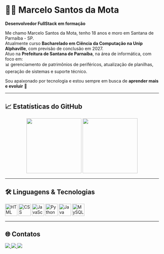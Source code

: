 # 👨‍💻 Marcelo Santos da Mota

**Desenvolvedor FullStack em formação**

Me chamo Marcelo Santos da Mota, tenho 18 anos e moro em Santana de Parnaíba - SP.  
Atualmente curso **Bacharelado em Ciência da Computação na Unip Alphaville**, com previsão de conclusão em 2027.  
Atuo na **Prefeitura de Santana de Parnaíba**, na área de informática, com foco em:  
📊 gerenciamento de patrimônios de periféricos, atualização de planilhas, operação de sistemas e suporte técnico.

Sou apaixonado por tecnologia e estou sempre em busca de **aprender mais e evoluir** 🚀

---

## 📈 Estatísticas do GitHub

<p align="center">
  <img height="180em" src="https://github-readme-stats.vercel.app/api?username=Marcelo2580&show_icons=true&theme=tokyonight" />
  <img height="180em" src="https://github-readme-stats.vercel.app/api/top-langs/?username=Marcelo2580&layout=compact&langs_count=8&theme=tokyonight" />
</p>

---

## 🛠️ Linguagens & Tecnologias

<p align="left">
  <img src="https://cdn.jsdelivr.net/gh/devicons/devicon/icons/html5/html5-original.svg" height="40" alt="HTML" />
  <img src="https://cdn.jsdelivr.net/gh/devicons/devicon/icons/css3/css3-original.svg" height="40" alt="CSS" />
  <img src="https://cdn.jsdelivr.net/gh/devicons/devicon/icons/javascript/javascript-original.svg" height="40" alt="JavaScript" />
  <img src="https://cdn.jsdelivr.net/gh/devicons/devicon/icons/python/python-original.svg" height="40" alt="Python" />
  <img src="https://cdn.jsdelivr.net/gh/devicons/devicon/icons/java/java-original.svg" height="40" alt="Java" />
  <img src="https://cdn.jsdelivr.net/gh/devicons/devicon/icons/mysql/mysql-original.svg" height="40" alt="MySQL" />
</p>

---

## 🌐 Contatos

<p align="left">
  <a href="https://www.linkedin.com/in/seu-linkedin-aqui" target="_blank">
    <img src="https://img.shields.io/badge/LinkedIn-0A66C2?style=for-the-badge&logo=linkedin&logoColor=white" />
  </a>
  <a href="mailto:seu-email-aqui@gmail.com">
    <img src="https://img.shields.io/badge/Gmail-EA4335?style=for-the-badge&logo=gmail&logoColor=white" />
  </a>
  <a href="https://github.com/Marcelo2580">
    <img src="https://img.shields.io/badge/GitHub-171515?style=for-the-badge&logo=github&logoColor=white" />
  </a>
</p>
